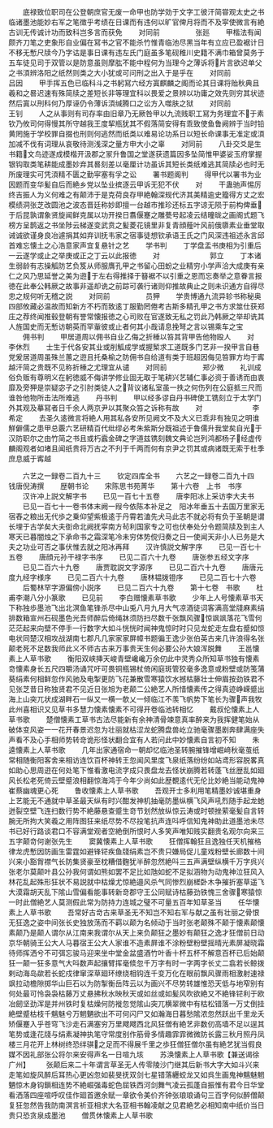 <!-- { "loadSidebar": true } -->
　　底禄致位职司在公登朝庶官无废一命甲也防学効于文字工彼汗简甞观太史之书临诸墨池能妙右军之笔徴乎考绩在日课而有违何以旷官俾月将而不及寜使微言有絶古训无传诚计功而致科岂多言而获免
　　对同前　　　　　张廵
　　甲楷法有闻颇齐刀笔之吏象形自业偏在冩书之官不能杀竹惟青临池尽黑当年有立应已盈裾计日不移无慙尺牍今乃字诂是事日课有违左氏门庭虽多笔砚稚川史籍不满巾箱曾莫务于五车徒见司于双管以是防意虽则摩肱不能中程何为当理今之薄诉将片言欲迟单父之书湏辨洛阳之纸然则类之大小犹或可问刑之出入于是乎在
　　对同前　　　　　吕因
　　甲手挥五色已临科斗之书躬冩六经方寘麒麟之阁而论其日课将贻秋典且羲和之晷迟速有殊简牍之差短长非等理宜科以畏爱之景辨以功庸之效先则穷其状迹然后寘以刑科何乃厚诬仍令薄诉湏缄腾口之讼方入噬肤之狱
　　对同前　　　　　王钊
　　人之从事则有司存率由旧章乃无厥咎甲以九流贱职工冩为务理宜不于素钦乃攸司何得慢其所守越我王度挈瓶犹其不假落简安得有乖致使鱼鲁阙辨于当时铅黄罔施于学校罪自掇也刑则何逃然而纸类以难易论功系日以短长命课事无准定或湏加减不伐有词理从哀敬待测浅深之量方申大小之辜
　　对同前
　　八卦交爻是生书籍文鸟迹遂成模楷开汲郡之冡升鲁国之堂遂获遗篇因多坠简惟甲婆娑玉府掌握银钩取类笔耕能成墨妙弃其晷刻差以毫厘计功虽诉其短长类纸难逃其简牍必也时无所废理实可凭湏精不匮之勤寜塞有孚之讼
　　署书题阁判
　　得甲代以署书为业因题而变华髪自后而絶乡党以坠业摈逐云甲诉无犯不伏
　　对
　　干蛊驰声惕厉终吉振人为义何难之有颠沛于是克荷良存甲絶翰深规代济其美精逾史籀得方丈之宏模绩洞张芝改圆池之波态晋廷称妙即擅一台越市推珍还标五字谅无陨于前构俾垂于后昆孰谓象贤旋闻鲜克属以功开揆日翥偃蹇之雕甍号起凌云结曈昽之画阁式题飞榜方呈鹊返之书坐陟云梯遂变武贲之髪菱花镜里非复青顔薤叶风前俄隳素业垂堂取诫诚欲谨身良冶遽捐其如弃训抚韦家之宿事徒想钦承语王氏之门风深违祖述永言邱首难忘懐土之心浩意家声宜复悬针之艺
　　学书判
　　丁学盘盂书庚相为引重后一云遂学或止之举庚或正之丁云以此报徳
　　对　　　　　　　郭立
　　丁本诸生弱龄有志操觚防艺负笈从师服膺孔甲之书留心田蚡之业精穷小学声洽大成庚有亲仁之风乃思延誉之美为逰于左右得推择于簮裾不以引重之恩而忘奏举之意眷言报徳在此奉公韩厥之故事非遥却诜之前踪可袭行诸则仰推故典止之则未识通方自得尽忠之规何听无稽之説
　　对同前　　　　　员狎
　　学贵博通九流异轸书称秘奥四部攸藏必温故而知新方不朽而致逺丁服勤罔倦考古斯多精孔甲之书方求筮仕获郑庄之荐终闻推毂登朝有誉常懐报徳之心司败在官遂致无私之罚此乃韩厥之举却诜其人旌国史而无慙访朝英而罕軰彼或止者何其小哉请息挽弩之言以锡乘车之宝
　　佣书判
　　甲居道周以佣书自业乙侮之折棰以笞其背甲告他物殴人
　　对　　　　　　　李休烈
　　士生于代各安其业或削觚成学或握椠求工道既多门艺非一揆甲言自巷党爰居道周虽殊兰蕙之逰且托桑榆之防佣书自给道有类于班超因侮见笞罪方均于寗越汗简之贵既不见称折棰之尤理宜从谴
　　对同前　　　　　郑少微
　　礼训成俗负贩有尊明义在躬徳威不侮讲学修业固无取于笔耕兴艺辅仁事必资于善诱而由衷靡及旁狎是崇疑宓子之引肘类徒人之背议诸私室虽一抶之何伤列在公庭抵三尺而谁咎他物所击法所难逃
　　丹书判
　　甲以经多谬自丹书碑使工镌刻立于太学门外其观及摹冩者日千余人两京尹以其聚众笞之诉称有故
　　对　　　　　　　李希定
　　去圣久逺微言将絶人用其私各安所见阙文不及大义已乖非有独见之明谁觧僻儒之患甲总覈六艺研精百代纰缪必考朱紫斯分既祖述于鲁儒升我堂矣自光于汉防职尔之由竹简之书且或朽蠧金碑之字道兹镌刻魏文典论岂列鸿都杨子经虚传麟阁观者如堵且闻纸贵将万古之不刋于千两而何有京尹之罚其或病诸既无索于杜季庶息威于寗越

　　六艺之一録卷二百九十三
　　钦定四库全书
　　六艺之一録卷二百九十四　　钱唐倪涛撰
　　歴朝书论
　　宋陈思书苑菁华
　　第十六卷　上书　书序
　　汉许冲上説文解字书
　　已见一百七十五卷
　　唐李阳冰上采访李大夫书
　　已见一百七十一卷书体末阙一叚今依陈本补足之　阳冰年垂五十去国万里家无宿舂之粮出无代歩之乗仰望紫极逺于丹霄若溘先犬马此志不就必将有负于圣朝是谓长埋于古学矣大夫衘命北阙抚寜南方茍利国家专之可也伏奉处分令题简牍及到主人寒天已暮闇烛之下承命书之霜深笔冷未穷体势傥归奏之日一使闻天非小人已务是大夫之功业可否之事伏惟去就之阳冰再拜
　　汉许慎説文解字序
　　已见一百七十五卷
　　唐顔元孙干禄字书序
　　已见二百六十九卷
　　唐张参五经文字序
　　已见二百六十九卷
　　唐贾耽説文字源序
　　已见二百六十九卷
　　唐唐元度九经字様序
　　已见二百六十九卷
　　唐林韫拨镫序
　　已见二百七十六卷
　　后蜀林罕字源偏傍小説序
　　已见二百六十九卷
　　第十七卷　书歌
　　杜甫李潮八分小篆歌
　　已见前
　　李白赠懐素草书歌
　　少年上人号懐素草书天下称独歩墨池飞出北溟鱼笔锋杀尽中山兎八月九月大气凉酒徒词客满高堂牋麻素绢排数箱宣州石砚墨色光吾师醉后倚绳牀须防扫尽数千张飘风骤惊飒飒落花飞雪何茫茫起来向壁不停手一行数字大如斗恍恍时闻神鬼惊时时只见龙蛇走左盘右蹙如惊电状同楚汉相攻战湖南七郡凡几家家家屏幛书题徧王逸少张伯英古来几许浪得名张颠老死不足数我师此义不师古古来万事贵天生何必要公孙大娘浑脱舞
　　王邕懐素上人草书歌
　　衡阳双峡挿天峻青壁巉巉万余仞此中灵秀众所知草书独有懐素竒懐素身长五尺四嚼汤诵咒吁可畏铜瓶锡杖倚闲庭斑管狡毫多逸意或粉壁或防笺蒲葵绢素何相鲜忽作风驰及电掣更防飞花兼散雪寒猿饮水撼枯藤壮士伸眉按劲铁君不见张芝昔日称独贤君不见近日张旭为老颠二公絶艺人所惜懐素传之得真迹峥嵘蹙出海上山突兀状成湖畔石一纵又一横一欹乂一倾临江不羡飞帆势下笔长为骤声我牧此州喜相识又见草书多慧力懐素懐素不可得开卷临池转相忆
　　戴叔伦懐素上人草书歌
　　楚僧懐素工草书古法尽能新有余神清骨竦意真率醉来为我挥健笔始从破体变风姿一一花开春景迟忽为壮丽就枯涩龙蛇腾盘兽屹立驰毫骤墨剧奔肆满座失声看不及心手相师势转竒诡形怪状翻合宜有人若问此中妙懐素自言初不知
　　朱逵懐素上人草书歌
　　几年出家通宿命一朝却忆临池圣转腕摧锋增崛﨑秋毫茧纸常相随衡阳客舍来相访连饮百杯神转王忽闻风里度飞泉纸落纷纷如站鸢形容脱畧真如助心思周逰在何处笔下惟看激电流字成只畏盘龙去怪状崩腾若转蓬飞丝歴乱如廻风长松老死倚云壁蹙浪相翻惊海鸿于今年少尚如此歴覩逺代无伦比妙絶当能动鬼神崔蔡幽魂更心死
　　鲁收懐素上人草书歌
　　吾观开士多利用笔精墨妙诚堪重身上艺能无不通就中草圣最天纵有时兴酣发神机抽毫防墨纵横飞风声吼烈随手起龙虵迸裂空壁飞连扫数行势不絶藤悬查蹙生竒节划然放纵惊云涛或时顿挫萦毫髪自言转腕无所拘大笑羲之用阵图狂来纸尽势不尽投笔抗声连呌呼信知鬼神助此道墨池未尽书已好行路谈君口不容满堂观者空絶倒所恨时人多笑声唯知贱实翻贵名观尔向来三五字颠竒何谢张先生
　　窦冀懐素上人草书歌
　　狂僧挥翰狂且逸独任天机摧格律龙虎慙因防画生雷霆如避锋铓疾鱼牋绢素岂不贵只嫌局促儿童戏粉壁长廊数十间兴来小豁胷襟气长防集贤豪至枕糟借麴犹半醉忽然絶呌三五声满壁纵横千万字呉兴张老尔莫颠叶县公孙我何谓如熊如罢不足比如虺如蛇不足拟涵物为动鬼神泣狂风入林花乱起殊形狂状不易説就中枯燥尤惊絶邉风杀气同惨烈崩槎卧木争摧折塞草遥飞大漠霜胡天乱下隂山雪偏看能事转新竒郡守王公同赋诗枯藤劲铁愧三舍骤寒猿惊一时此僧絶艺人莫测假此常为防持力连城之璧不可量五百年知草圣当
　　任华懐素上人草书歌
　　吾常好古竒古来草圣无不知岂不知右军与献之虽有壮丽之骨恨无狂逸之姿中间张长史独放荡而不羁以颠为名倾动于当时张老颠殊不颠于懐素颠懐素颠乃是颠人谓尔从江南来我谓尔从天上来负颠狂之墨妙有颠狂之逸才狂僧前日动京华朝骑王公大人马暮宿王公大人家谁不造素屛谁不涂粉壁粉壁摇晴光素屏凝晓霜待师挥洒兮不可弭忘骏马迎来坐中堂金盆盛酒竹叶香十杯五杯不解意百杯已后始颠狂一颠一狂多意气大呌数声起攘臂挥毫倐忽千万字有时一字两字长丈二翕若长鲸拨剌动海岛歘若长蛇戍律窜深草廻环缭绕相钩连千变万化在眼前飘风骤雨相激射速禄飒拉动檐隙掷华山巨石以为防掣衡岳阵云以为画兴不尽势转雄惟恐天低与地窄别有何处最可怜袅袅枯藤万丈悬拂秋水映秋天或如丝或如髪风吹欲絶又不絶锋铓利于欧冶劒坚劲浑是并州铁时复枯燥何防褷忽觉隂山突兀横翠微中有枯松错落一万丈倒挂絶壁蹙枯枝千魑魅兮万魍魉欲出不可何闪尸又如瀚海日暮愁隂浓忽然跃出千里龙夭矫偃蹇入乎苍穹飞沙走石满塞穷万里飕飕西北风狂僧有絶艺非数仞高墙不足以逞其笔势或逢花牋与绢素凝神执笔守常度别作筋骨多情趣霏霏微微防长露三秋月照丹凤楼三月花开上林树终恐绊骐之足而不得展千里之歩狂僧狂僧尔虽有絶艺犹当假良媒不因礼部张公将尔来安得声名一日喧九垓
　　苏涣懐素上人草书歌【兼送谒徐广州】
　　张颠后来二十年谓言草圣无人传零陵沙门继其后新书大字大如斗兴来走笔如旋风醉后耳热心更凶忽如裴旻抚双剑七星错落纒蛟龙又如呉生画鬼神魑魅魍魉惊木身钩鎻相连势不絶崛强毒蛇色屈铁西河剑舞气凌云孤蓬自振惟有君今日华堂看洒落四座喧呼叹佳作廻首邀余赋一章欲令美价齐钟张琅琅诵句三百字何似醉僧颠复狂忽然告我防南溟言祈亚相求大名亚相书翰凌献之见君絶艺必相知南中纸价当日贵只恐贪泉成墨池
　　僧贯休懐素上人草书歌
